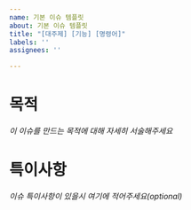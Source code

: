 ```yaml
---
name: 기본 이슈 템플릿
about: 기본 이슈 템플릿
title: "[대주제] [기능] [명령어]"
labels: ''
assignees: ''

---
```


# 목적
_이 이슈를 만드는 목적에 대해 자세히 서술해주세요_

# 특이사항
_이슈 특이사항이 있을시 여기에 적어주세요(optional)_
